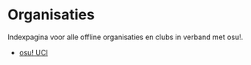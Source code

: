 # Organisaties

Indexpagina voor alle offline organisaties en clubs in verband met osu!.

- [osu! UCI](osu!_UCI)
